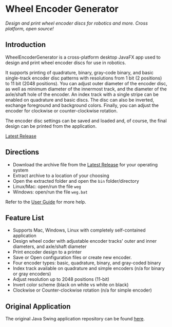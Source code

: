 # Wheel Encoder Generator
*Design and print wheel encoder discs for robotics and more. Cross platform, 
open source!*

## Introduction
WheelEncoderGenerator is a cross-platform desktop JavaFX app used to design and
print wheel encoder discs for use in robotics.

It supports printing of quadrature, binary, gray-code binary, and basic 
single-track encoder disc patterns with resolutions from 1 bit (2 positions) to
11 bit (2048 positions).  You can adjust outer diameter of the encoder disc,
as well as minimum diameter of the innermost track, and the diameter of the
axle/shaft hole of the encoder.  An index track with a single stripe can be
enabled on quadrature and basic discs. The disc can also be inverted, exchange
foreground and background colors. Finally, you can adjust the encoder for
clockwise or counter-clockwise rotation.

The encoder disc settings can be saved and loaded and, of course, the final
design can be printed from the application.

[Latest Release](https://github.com/shimniok/WheelEncoderGenerator/releases)

## Directions

 * Download the archive file from the [Latest Release](https://github.com/shimniok/WheelEncoderGenerator/releases) for your operating system
 * Extract archive to a location of your choosing
 * Open the extracted folder and open the ```bin``` folder/directory
 * Linux/Mac: open/run the file ```weg```
 * Windows: open/run the file ```weg.bat```

Refer to the [User Guide](https://shimniok.github.io/WheelEncoderGenerator/) for more help.

## Feature List
 * Supports Mac, Windows, Linux with completely self-contained application
 * Design wheel coder with adjustable encoder tracks' outer and inner diameters, and axle/shaft diameter
 * Print encoder design to a printer
 * Save or Open configuration files or create new encoder.
 * Four encoder types: basic, quadrature, binary, and gray-coded binary
 * Index track available on quadrature and simple encoders (n/a for binary or gray encoders)
 * Adjust resolution up to 2048 positions (11-bit)
 * Invert color scheme (black on white vs white on black)
 * Clockwise or Counter-clockwise rotation (n/a for simple encoder)

## Original Application

The original Java Swing application repository can be found
[here](https://code.google.com/archive/p/wheel-encoder-generator/).

